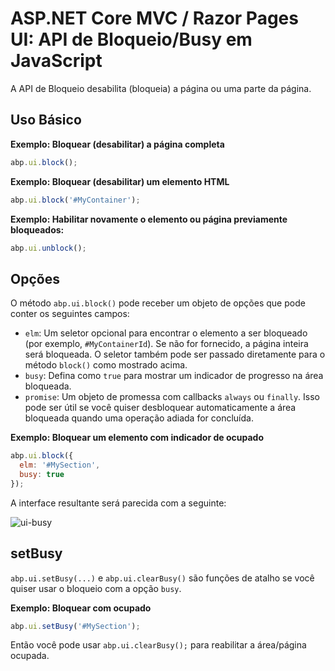 # ASP.NET Core MVC / Razor Pages UI: API de Bloqueio/Busy em JavaScript

A API de Bloqueio desabilita (bloqueia) a página ou uma parte da página.

## Uso Básico

**Exemplo: Bloquear (desabilitar) a página completa**

````js
abp.ui.block();
````

**Exemplo: Bloquear (desabilitar) um elemento HTML**

````js
abp.ui.block('#MyContainer');
````

**Exemplo: Habilitar novamente o elemento ou página previamente bloqueados:**

````js
abp.ui.unblock();
````

## Opções

O método `abp.ui.block()` pode receber um objeto de opções que pode conter os seguintes campos:

* `elm`: Um seletor opcional para encontrar o elemento a ser bloqueado (por exemplo, `#MyContainerId`). Se não for fornecido, a página inteira será bloqueada. O seletor também pode ser passado diretamente para o método `block()` como mostrado acima.
* `busy`: Defina como `true` para mostrar um indicador de progresso na área bloqueada.
* `promise`: Um objeto de promessa com callbacks `always` ou `finally`. Isso pode ser útil se você quiser desbloquear automaticamente a área bloqueada quando uma operação adiada for concluída.

**Exemplo: Bloquear um elemento com indicador de ocupado**

````js
abp.ui.block({
  elm: '#MySection',
  busy: true
});
````

A interface resultante será parecida com a seguinte:

![ui-busy](../../../images/ui-busy.png)

## setBusy

`abp.ui.setBusy(...)` e `abp.ui.clearBusy()` são funções de atalho se você quiser usar o bloqueio com a opção `busy`.

**Exemplo: Bloquear com ocupado**

````js
abp.ui.setBusy('#MySection');
````

Então você pode usar `abp.ui.clearBusy();` para reabilitar a área/página ocupada.